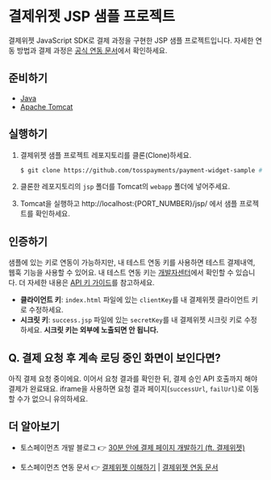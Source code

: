 # 결제위젯 JSP 샘플 프로젝트

결제위젯 JavaScript SDK로 결제 과정을 구현한 JSP 샘플 프로젝트입니다. 자세한 연동 방법과 결제 과정은 [공식 연동 문서](https://docs.tosspayments.com/guides/payment-widget/integration)에서 확인하세요.

## 준비하기

- [Java](https://www.oracle.com/kr/java/technologies/downloads/)
- [Apache Tomcat](https://tomcat.apache.org/download-90.cgi)

## 실행하기

1. 결제위젯 샘플 프로젝트 레포지토리를 클론(Clone)하세요.

    ```sh
    $ git clone https://github.com/tosspayments/payment-widget-sample # 샘플 프로젝트 클론
    ```

2. 클론한 레포지토리의 `jsp` 폴더를 Tomcat의 `webapp` 폴더에 넣어주세요.

3. Tomcat을 실행하고 http://localhost:{PORT_NUMBER}/jsp/ 에서 샘플 프로젝트를 확인하세요.

## 인증하기

샘플에 있는 키로 연동이 가능하지만, 내 테스트 연동 키를 사용하면 테스트 결제내역, 웹훅 기능을 사용할 수 있어요. 내 테스트 연동 키는 [개발자센터](https://developers.tosspayments.com/my/api-keys)에서 확인할 수 있습니다. 더 자세한 내용은 [API 키 가이드](https://docs.tosspayments.com/reference/using-api/api-keys)를 참고하세요.

- **클라이언트 키**: `index.html` 파일에 있는 `clientKey`를 내 결제위젯 클라이언트 키로 수정하세요.
- **시크릿 키**: `success.jsp` 파일에 있는 `secretKey`를 내 결제위젯 시크릿 키로 수정하세요. **시크릿 키는 외부에 노출되면 안 됩니다.**

## Q. 결제 요청 후 계속 로딩 중인 화면이 보인다면?

아직 결제 요청 중이에요. 이어서 요청 결과를 확인한 뒤, 결제 승인 API 호출까지 해야 결제가 완료돼요. iframe을 사용하면 요청 결과 페이지(`successUrl`, `failUrl`)로 이동할 수가 없으니 유의하세요.

## 더 알아보기

- 토스페이먼츠 개발 블로그 👉 [30분 안에 결제 페이지 개발하기 (ft. 결제위젯)](https://velog.io/@tosspayments/결제위젯으로-30분안에-결제-페이지-개발하기)

- 토스페이먼츠 연동 문서 👉 [결제위젯 이해하기](https://docs.tosspayments.com/guides/payment-widget/overview) | [결제위젯 연동 문서](https://docs.tosspayments.com/guides/payment-widget/integration)
